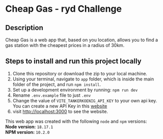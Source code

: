 # Cheap Gas - ryd Challenge

## Description
Cheap Gas is a web app that, based on you location, allows you to find a gas station with the cheapest prices in a radius of 30km.

## Steps to install and run this project locally
1. Clone this repository or download the zip to your local machine.
2. Using your terminal, navigate to `app` folder, which is inside the main folder of the project, and run `npm install`.
3. Set up a development environment by running: `npm run dev`
4.  Rename `.env.example` file to just `.env`
5. Change the value of `VITE_TANKERKOENIG_API_KEY` to your own api key. You can create a new API Key in this [website](https://creativecommons.tankerkoenig.de/)
6. visit [http://localhost:3000](http://localhost:3000) to see the website.

This web app was created with the following `node` and `npm` versions:\
**Node version:** `18.17.1`\
**NPM version:** `10.2.0`